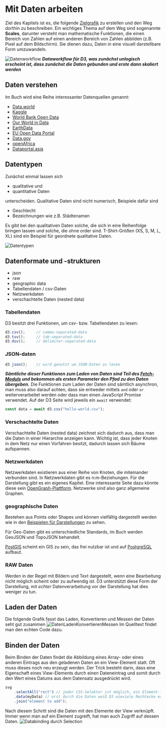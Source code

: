 # Mit Daten arbeiten
Ziel des Kapitels ist es, die folgende [Zielgrafik](https://d3js-in-action-third-edition.github.io/most-popular-data-visualization-technologies/) zu erstellen und den Weg dorthin zu beschreiben. Ein wichtiges Thema auf dem Weg sind sogenannte **Scales**, darunter versteht man mathematische Funktionen, die einen Bereich von Zahlen auf einen anderen Bereich von Zahlen abbilden (z.B. Pixel auf dem Bildschirm). Sie dienen dazu, Daten in eine visuell darstellbare Form umzuwandeln.

![Datenworkflow](DataWorkflow.png)
***Dataworkflow für D3, was zunächst unlogisch erscheint ist, dass zunächst die Daten gebunden und erste dann skaliert werden***

## Daten verstehen
Im Buch wird eine Reihe interessanter Datenquellen genannt:
- [Data.world](https://data.world/)
- [Kaggle](www.kaggle.com/)
- [World Bank Open Data](https://data.worldbank.org/)
- [Our World in Data](https://ourworldindata.org/)
- [EarthData](https://www.earthdata.nasa.gov/)
- [EU Open Data Portal](https://data.europa.eu/)
- [Data.gov](https://data.gov/)
- [openAfrica](https://africaopendata.org/)
- [Dataportal.asia](https://dataportal.asia/)

## Datentypen
Zunächst einmal lassen sich 

- qualitative und 
- quantitative Daten 

unterscheiden. Qualitative Daten sind nicht numerisch, Beispiele dafür sind

- Geschlecht
- Bezeichnungen wie z.B. Städtenamen

Es gibt bei den qualitativen Daten solche, die sich in eine Reihenfolge bringen lassen und solche, die ohne order sind. T-Shirt-Größen (XS, S, M, L, XL) sind ein Beispiel für geordnete qualitative Daten.

![Datentypen](Datentypen.png)

## Datenformate und -strukturen
- json
- raw
- geographic data
- Tabellendaten / csv-Daten
- Netzwerkdaten
- verschachtelte Daten (nested data)

### Tabellendaten
D3 besitzt drei Funktionen, um csv- bzw. Tabellendaten zu lesen:
```javascript
d3.csv();     // comma-separated-data
d3.tsv();     // tab-separated-data
d3.dsv();     // delimiter-separated-data 
```

### JSON-daten
```javascript
d3.json();    // wird genutzt um JSON-Daten zu lesen 
```
***Sämtliche dieser Funktionen zum Laden von Daten sind Teil des [Fetch-Moduls](https://d3js.org/d3-fetch) und bekommen als ersten Parameter den Pfad zu den Daten übergeben.***
Die Funktionen zum Laden der Daten sind sämtlich asynchron, man muss also darauf achten, dass sie entweder mittels `and` oder `or` weiterverarbeitet werden oder dass man einen JavaScript Promise verwendet. Auf der D3 Seite wird jeweils ein `await` verwendet:
```javascript
const data = await d3.csv("hello-world.csv");
```

### Verschachtelte Daten
Verschachtelte Daten (nested data) zeichnet sich dadurch aus, dass man die Daten in einer Hierarchie anzeigen kann. Wichtig ist, dass jeder Knoten in dem Netz nur einen Vorfahren besitzt, dadurch lassen sich Bäume aufspannen.

### Netzwerkdaten
Netzwerkdaten existieren aus einer Reihe von Knoten, die miteinander verbunden sind. In Netzwerkdaten gibt es n:m-Beziehungen. Für die Darstellung gibt es ein eigenes Kapitel. Eine interessante Seite dazu könnte diese sein [OpenGraph-Plattform](https://gephi.org). Netzwerke sind also ganz allgemeine Graphen.

### geographische Daten
Bestehen aus Points oder Shapes und können vielfältig dargestellt werden wie in den [Beispielen für Darstellungen](https://observablehq.com/@d3/gallery#maps) zu sehen. 

Für Geo-Daten gibt es unterschiedliche Standards, im Buch werden GeoJSON und TopoJSON behandelt.

[PostGIS](https://postgis.net/) scheint ein GIS zu sein, das frei nutzbar ist und auf [PostgreSQL](https://www.postgresql.org/) aufbaut. 

### RAW Daten
Werden in der Regel mit Bildern und Text dargestellt, wenn eine Bearbeitung nicht möglich scheint oder zu aufwendig ist. D3 unterstützt diese Form der Darstellung, mit *echter* Datenverarbeitung vor der Darstellung hat dies weniger zu tun.

## Laden der Daten
Die folgende Grafik fasst das Laden, Konvertieren und Messen der Daten seht gut zusammen
![DatenLadenKonvertierenMessen](DatenLadenKonvertierenMessen.png) Im Quelltext findet man den echten Code dazu.

## Binden der Daten
Beim Binden der Daten findet die Abbildung eines Array- oder eines anderen Eintrags aus den geladenen Daten an ein View-Element statt. Oft muss dieses noch neu erzeugt werden. Der Trick besteht darin, dass eine Eigenschaft eines View-Elements durch einen Dateneintrag und somit durch den Wert eines Datums aus dem Datensatz ausgedrückt wird.

```javascript
svg
    .selectAll("rect") // jeder CSS-Selektor ist möglich, ein Element-Type ist üblich
    .data(myData) // erst durch die Daten weiß D3 wieviele Rechtecke erzeugt werden sollen
    .join("element to add");
```
Nach diesem Schritt sind die Daten mit den Elemente der View verknüpft. Immer wenn man auf ein Element zugreift, hat man auch Zugriff auf dessen Daten.
![Databinding durch Selection](./DatabindingViaSelection.png)
